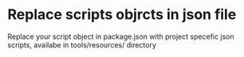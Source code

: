 # Replace scripts objrcts in json file
Replace your script object in package.json with project specefic json  scripts, availabe in tools/resources/ directory